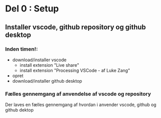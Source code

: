 # Del 0 : Setup
## Installer vscode, github repository og github desktop

### Inden timen!:
- download/installer vscode
    - install extension "Live share"
    - install extension "Processing VSCode - af Luke Zang"
- opret 
- download/installer github desktop

### Fælles gennemgang af anvendelse af vscode og repository
Der laves en fælles gennemgang af hvordan i anvender vscode, github og github dektop